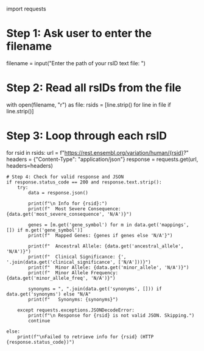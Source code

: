 import requests

# Step 1: Ask user to enter the filename
filename = input("Enter the path of your rsID text file: ")

# Step 2: Read all rsIDs from the file
with open(filename, "r") as file:
    rsids = [line.strip() for line in file if line.strip()]

# Step 3: Loop through each rsID
for rsid in rsids:
    url = f"https://rest.ensembl.org/variation/human/{rsid}?"
    headers = {"Content-Type": "application/json"}
    response = requests.get(url, headers=headers)

    # Step 4: Check for valid response and JSON
    if response.status_code == 200 and response.text.strip():
        try:
            data = response.json()

            print(f"\n Info for {rsid}:")
            print(f"  Most Severe Consequence: {data.get('most_severe_consequence', 'N/A')}")

            genes = [m.get('gene_symbol') for m in data.get('mappings', []) if m.get('gene_symbol')]
            print(f"  Mapped Genes: {genes if genes else 'N/A'}")

            print(f"  Ancestral Allele: {data.get('ancestral_allele', 'N/A')}")
            print(f"  Clinical Significance: {', '.join(data.get('clinical_significance', ['N/A']))}")
            print(f"  Minor Allele: {data.get('minor_allele', 'N/A')}")
            print(f"  Minor Allele Frequency: {data.get('minor_allele_freq', 'N/A')}")

            synonyms = ", ".join(data.get('synonyms', [])) if data.get('synonyms') else "N/A"
            print(f"   Synonyms: {synonyms}")

        except requests.exceptions.JSONDecodeError:
            print(f"\n Response for {rsid} is not valid JSON. Skipping.")
            continue

    else:
        print(f"\nFailed to retrieve info for {rsid} (HTTP {response.status_code})")

